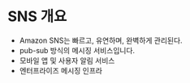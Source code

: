 # SNS 개요

* Amazon SNS는 빠르고, 유연하며, 완벽하게 관리된다.
* pub-sub 방식의 메시징 서비스입니다.
* 모바일 앱 및 사용자 알림 서비스
* 엔터프라이즈 메시징 인프라